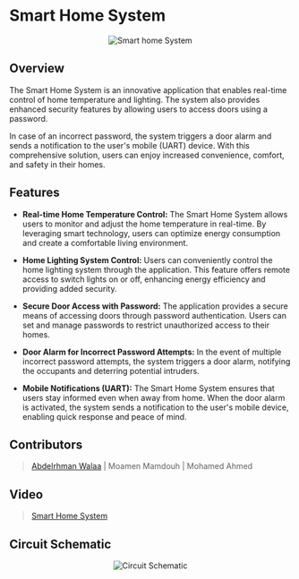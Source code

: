# Smart Home System

<p align="center">
  <img src="https://github.com/AbdelrhmanWalaa/NTI-Embedded_Systems_Program/assets/44446382/d65b8993-8ad0-482d-b820-9c9916db2678" alt="Smart home System">
</p>

## Overview

The Smart Home System is an innovative application that enables real-time control of home temperature and lighting. The system also provides enhanced security features by allowing users to access doors using a password. 

In case of an incorrect password, the system triggers a door alarm and sends a notification to the user's mobile (UART) device. With this comprehensive solution, users can enjoy increased convenience, comfort, and safety in their homes.

## Features

- **Real-time Home Temperature Control:** The Smart Home System allows users to monitor and adjust the home temperature in real-time. By leveraging smart technology, users can optimize energy consumption and create a comfortable living environment.

- **Home Lighting System Control:** Users can conveniently control the home lighting system through the application. This feature offers remote access to switch lights on or off, enhancing energy efficiency and providing added security.

- **Secure Door Access with Password:** The application provides a secure means of accessing doors through password authentication. Users can set and manage passwords to restrict unauthorized access to their homes.

- **Door Alarm for Incorrect Password Attempts:** In the event of multiple incorrect password attempts, the system triggers a door alarm, notifying the occupants and deterring potential intruders.

- **Mobile Notifications (UART):** The Smart Home System ensures that users stay informed even when away from home. When the door alarm is activated, the system sends a notification to the user's mobile device, enabling quick response and peace of mind.

## Contributors

> [Abdelrhman Walaa](https://github.com/AbdelrhmanWalaa) |
> Moamen Mamdouh |
> Mohamed Ahmed

## Video
> [Smart Home System](https://drive.google.com/file/d/1SXWeAhk9P6mm7RKe9La4XVz1osWHkWwN/view?usp=sharing)

## Circuit Schematic

<p align="center">
  <img src="https://github.com/AbdelrhmanWalaa/NTI-Embedded_Systems_Program/assets/44446382/6d973623-558a-4c7a-9fbc-0a2eceeab999" alt="Circuit Schematic">
</p>
